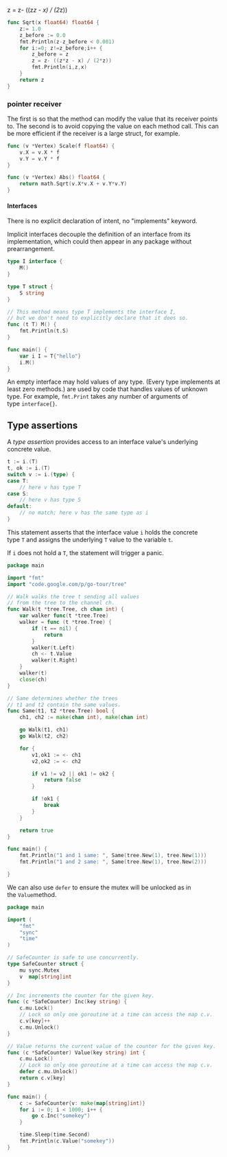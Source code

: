 z = z- ((z*z - x) / (2*z))
```go
func Sqrt(x float64) float64 {
	z:= 1.0
	z_before := 0.0
	fmt.Println(z-z_before < 0.001)
	for i:=0; z!=z_before;i++ {
		z_before = z
		z = z- ((z*z - x) / (2*z))
		fmt.Println(i,z,x)
	}
	return z
}
```


### pointer receiver
The first is so that the method can modify the value that its receiver points to.
The second is to avoid copying the value on each method call. This can be more efficient if the receiver is a large struct, for example.

```go
func (v *Vertex) Scale(f float64) {
	v.X = v.X * f
	v.Y = v.Y * f
}

func (v *Vertex) Abs() float64 {
	return math.Sqrt(v.X*v.X + v.Y*v.Y)
}

```

#### Interfaces
There is no explicit declaration of intent, no "implements" keyword.

Implicit interfaces decouple the definition of an interface from its implementation, which could then appear in any package without prearrangement.
```go
type I interface {
	M()
}

type T struct {
	S string
}

// This method means type T implements the interface I,
// but we don't need to explicitly declare that it does so.
func (t T) M() {
	fmt.Println(t.S)
}

func main() {
	var i I = T{"hello"}
	i.M()
}

```

An empty interface may hold values of any type. (Every type implements at least zero methods.) are used by code that handles values of unknown type. For example, `fmt.Print` takes any number of arguments of type `interface{}`.

## Type assertions
A _type assertion_ provides access to an interface value's underlying concrete value.
```go
t := i.(T)
t, ok := i.(T)
switch v := i.(type) {
case T:
    // here v has type T
case S:
    // here v has type S
default:
    // no match; here v has the same type as i
}

```
This statement asserts that the interface value `i` holds the concrete type `T` and assigns the underlying `T` value to the variable `t`.

If `i` does not hold a `T`, the statement will trigger a panic.



```go
package main

import "fmt"
import "code.google.com/p/go-tour/tree"

// Walk walks the tree t sending all values
// from the tree to the channel ch.
func Walk(t *tree.Tree, ch chan int) {
    var walker func(t *tree.Tree)
    walker = func (t *tree.Tree) {
        if (t == nil) {
            return
        }
        walker(t.Left)
        ch <- t.Value
        walker(t.Right)
    }
    walker(t)
    close(ch)
}

// Same determines whether the trees
// t1 and t2 contain the same values.
func Same(t1, t2 *tree.Tree) bool {
    ch1, ch2 := make(chan int), make(chan int)

    go Walk(t1, ch1)
    go Walk(t2, ch2)

    for {
        v1,ok1 := <- ch1
        v2,ok2 := <- ch2

        if v1 != v2 || ok1 != ok2 {
            return false
        }

        if !ok1 {
            break
        }
    }

    return true
}

func main() {
    fmt.Println("1 and 1 same: ", Same(tree.New(1), tree.New(1)))
    fmt.Println("1 and 2 same: ", Same(tree.New(1), tree.New(2)))

}
```

We can also use `defer` to ensure the mutex will be unlocked as in the `Value`method.
```go
package main

import (
	"fmt"
	"sync"
	"time"
)

// SafeCounter is safe to use concurrently.
type SafeCounter struct {
	mu sync.Mutex
	v  map[string]int
}

// Inc increments the counter for the given key.
func (c *SafeCounter) Inc(key string) {
	c.mu.Lock()
	// Lock so only one goroutine at a time can access the map c.v.
	c.v[key]++
	c.mu.Unlock()
}

// Value returns the current value of the counter for the given key.
func (c *SafeCounter) Value(key string) int {
	c.mu.Lock()
	// Lock so only one goroutine at a time can access the map c.v.
	defer c.mu.Unlock()
	return c.v[key]
}

func main() {
	c := SafeCounter{v: make(map[string]int)}
	for i := 0; i < 1000; i++ {
		go c.Inc("somekey")
	}

	time.Sleep(time.Second)
	fmt.Println(c.Value("somekey"))
}

```
